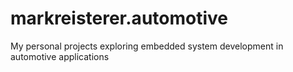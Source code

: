 # markreisterer.automotive
My personal projects exploring embedded system development in automotive applications
